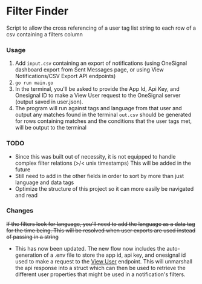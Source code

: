 # Filter Finder
Script to allow the cross referencing of a user tag list string to each row of a csv containing a filters column

### Usage
1. Add `input.csv` containing an export of notifications (using OneSignal dashboard export from Sent Messages page, or using View Notifications/CSV Export API endpoints)
2. `go run main.go`
3. In the terminal, you'll be asked to provide the App Id, Api Key, and Onesignal ID to make a View User request to the OneSignal server (output saved in user.json).
4. The program will run against tags and language from that user and output any matches found in the terminal
`out.csv` should be generated for rows containing matches and the conditions that the user tags met, will be output to the terminal

### TODO
- Since this was built out of necessity, it is not equipped to handle complex filter relations (>/< unix timestamps) This will be added in the future
- Still need to add in the other fields in order to sort by more than just language and data tags
- Optimize the structure of this project so it can more easily be navigated and read

### Changes
~~If the filters look for language, you'll need to add the language as a data tag for the time being. This will be resolved when user exports are used instead of passing in a string~~
- This has now been updated. The new flow now includes the auto-generation of a .env file to store the app id, api key, and onesignal id used to make a request to the [View User]("https://documentation.onesignal.com/reference/view-user") endpoint. This will unmarshall the api response into a struct which can then be used to retrieve the different user properties that might be used in a notification's filters. 
